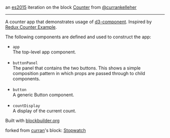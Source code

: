 an [es2015](https://babeljs.io/learn-es2015/) iteration on the block [Counter](https://bl.ocks.org/curran/acde35df0c7939ff97740b4f9800258e) from [@currankelleher](https://twitter.com/currankelleher)


---

A counter app that demonstrates usage of [d3-component](https://github.com/curran/d3-component). Inspired by [Redux Counter Example](https://github.com/reactjs/redux/tree/master/examples/counter).

The following components are defined and used to construct the app:

 * `app` <br>The top-level app component. <br><br> 
 * `buttonPanel` <br>The panel that contains the two buttons. This shows a simple composition pattern in which props are passed through to child components. <br><br> 
 * `button` <br> A generic Button component. <br><br> 
 * `countDisplay` <br> A display of the current count.

Built with [blockbuilder.org](http://blockbuilder.org)

forked from <a href='http://bl.ocks.org/curran/'>curran</a>'s block: <a href='http://bl.ocks.org/curran/593ffae30c42789a9af36f08c983867e'>Stopwatch</a>
